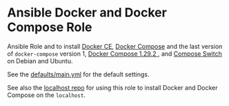 # Ansible Docker and Docker Compose Role

Ansible Role and to install [Docker
CE](https://docs.docker.com/engine/installation/linux/docker-ce/debian/),
[Docker Compose](https://github.com/docker/compose#docker-compose-v2) and the
last version of `docker-compose` version 1, [Docker Compose 1.29.2
](https://github.com/docker/compose/tree/5becea4ca9f68875334c92f191a13482bcd6e5cf#docker-compose),
and [Compose Switch](https://github.com/docker/compose-switch) on Debian and
Ubuntu.

See the [defaults/main.yml](defaults/main.yml) for the default settings.

See also the [localhost repo](https://git.coop/webarch/localhost) for using
this role to install Docker and Docker Compose on the `localhost`.
